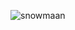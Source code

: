 ![snowmaan](https://user-images.githubusercontent.com/119287211/205775501-90eb7137-988e-44ce-8601-9fed81fe7e9c.jpg)
